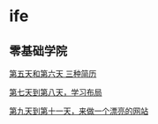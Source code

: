 # ife

## 零基础学院

[第五天和第六天 三种简历](https://botxlabs.github.io/ife/day5_6/resume.html)

[第七天到第八天，学习布局](https://botxlabs.github.io/ife/day7_8/)

[第九天到第十一天，来做一个漂亮的网站](https://botxlabs.github.io/ife/day9_11/)
